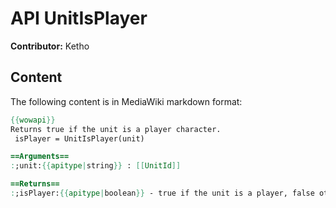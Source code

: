 # API UnitIsPlayer

**Contributor:** Ketho

## Content

The following content is in MediaWiki markdown format:

```mediawiki
{{wowapi}}
Returns true if the unit is a player character.
 isPlayer = UnitIsPlayer(unit)

==Arguments==
:;unit:{{apitype|string}} : [[UnitId]]

==Returns==
:;isPlayer:{{apitype|boolean}} - true if the unit is a player, false otherwise.
```
